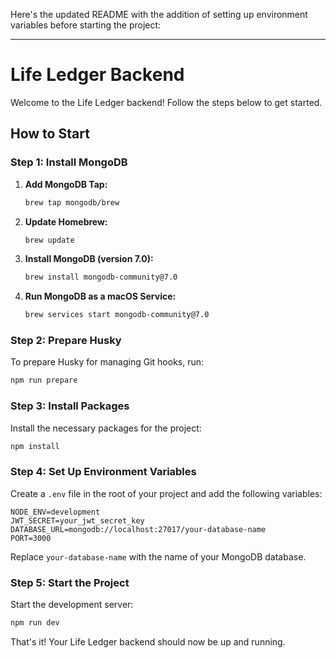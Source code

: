 Here's the updated README with the addition of setting up environment variables before starting the project:

---

# Life Ledger Backend

Welcome to the Life Ledger backend! Follow the steps below to get started.

## How to Start

### Step 1: Install MongoDB

1. **Add MongoDB Tap:**

   ```bash
   brew tap mongodb/brew
   ```

2. **Update Homebrew:**

   ```bash
   brew update
   ```

3. **Install MongoDB (version 7.0):**

   ```bash
   brew install mongodb-community@7.0
   ```

4. **Run MongoDB as a macOS Service:**

   ```bash
   brew services start mongodb-community@7.0
   ```

### Step 2: Prepare Husky

To prepare Husky for managing Git hooks, run:

```bash
npm run prepare
```

### Step 3: Install Packages

Install the necessary packages for the project:

```bash
npm install
```

### Step 4: Set Up Environment Variables

Create a `.env` file in the root of your project and add the following variables:

```plaintext
NODE_ENV=development
JWT_SECRET=your_jwt_secret_key
DATABASE_URL=mongodb://localhost:27017/your-database-name
PORT=3000
```

Replace `your-database-name` with the name of your MongoDB database.

### Step 5: Start the Project

Start the development server:

```bash
npm run dev
```

That's it! Your Life Ledger backend should now be up and running.

